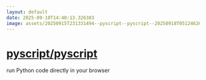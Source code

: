 ```yaml
---
layout: default
date: 2025-09-18T14:40:13.326303
image: assets/20250915T231331494--pyscript--pyscript--20250918T051246261--cropped.png
---
```


# [pyscript/pyscript](https://github.com/pyscript/pyscript)

run Python code directly in your browser

